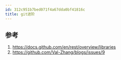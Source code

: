 ```yaml
---
id: 312c951b7bed071f4a67dda0bf41816c
title: git进阶
---
```


## 参考

1. https://docs.github.com/en/rest/overview/libraries
2. https://github.com/Val-Zhang/blogs/issues/9
